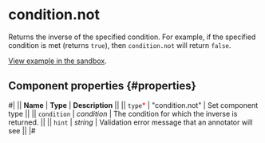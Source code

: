 # condition.not

Returns the inverse of the specified condition. For example, if the specified condition is met (returns `true`), then
`condition.not` will return `false`.

[View example in the sandbox](https://clck.ru/asS6S).

## Component properties {#properties}

#|
|| **Name** | **Type** | **Description** ||
|| `type`<span style="color: red">\*</span> | "condition.not" | Set component type ||
|| `condition` | _condition_ | The condition for which the inverse is returned. ||
|| `hint` | _string_ | Validation error message that an annotator will see ||
|#
